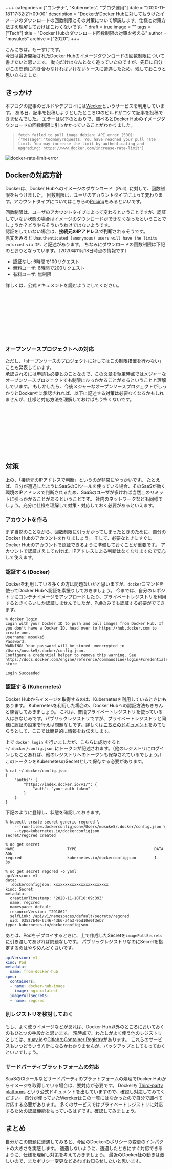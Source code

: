 +++
categories = ["コンテナ", "Kubernetes", "ブログ運用"]
date = "2020-11-18T17:32:21+09:00"
description = "DockerがDocker Hubに対してもうけたイメージのダウンロードの回数制限とその対策について解説します。仕様と対策方法さえ理解しておけばこわくないです。"
draft = true
image = ""
tags = ["Tech"]
title = "Docker Hubのダウンロード回数制限の対策を考える"
author = "mosuke5"
archive = ["2020"]
+++

こんにちは。もーすけです。  
今日は最近開始されたDocker Hubのイメージダウンロードの回数制限について書きたいと思います。
動向だけはなんとなく追っていたのですが、先日に自分がこの問題に向き合わなければいけないケースに遭遇したため、残しておこうと思い立ちました。

## きっかけ
本ブログの記事のビルドやデプロイには[Wecker](https://app.wercker.com/)というサービスを利用しています。
ある日、記事を投稿しようとしたところCIのビルドがコケて記事を投稿できませんでした。
エラーは以下のとおりで、調べるとDocker Hubのイメージダウンロードの回数制限に引っかかっていることがわかりました。

> `fetch failed to pull image debian: API error (500): {"message":"toomanyrequests: You have reached your pull rate limit. You may increase the limit by authenticating and upgrading: https://www.docker.com/increase-rate-limit"}`

![docker-rate-limit-error](/image/wercker-docker-rate-limit-error.png)
<!--more-->

## Dockerの対応方針
Dockerは、Docker Hubへのイメージのダウンロード（Pull）に対して、回数制限をもうけました。
回数制限は、ユーザのアカウントタイプによって変わります。アカウントタイプについてはこちらの[Pricing](https://www.docker.com/pricing)をみるといいです。

回数制限は、ユーザのアカウントタイプによって変わるということですが、認証していない状態の場合はイメージのダウンロードができなくなったということでしょうか？どうやらそういうわけではないようです。  
認証をしていない場合は、**接続元のIPアドレスで判断**されるそうです。  
原文をみると `Unauthenticated (anonymous) users will have the limits enforced via IP.` と記述があります。
ちなみにダウンロードの回数制限は下記のとおりとなっています。（2020年11月18日時点の情報です）

- 認証なし: 6時間で100リクエスト
- 無料ユーザ: 6時間で200リクエスト
- 有料ユーザ: 無制限

詳しくは、公式ドキュメントを読むようにしてください。

<div class="iframely-embed"><div class="iframely-responsive" style="height: 140px; padding-bottom: 0;"><a href="https://docs.docker.com/docker-hub/download-rate-limit/" data-iframely-url="//cdn.iframe.ly/t2IWTFY?iframe=card-small"></a></div></div><script async src="//cdn.iframe.ly/embed.js" charset="utf-8"></script>

### オープンソースプロジェクトへの対応
ただし、「オープンソースのプロジェクトに対してはこの制限措置を行わない」ことも発表しています。  
承認されるには申請も必要とのことなので、この文章を執筆時点ではメジャーなオープンソースプロジェクトでも制限にひっかかることがあるということと理解しています。
もしかしたら、今後メジャーなオープンソースプロジェクトがしっかりとDocker社に承認されれば、以下に記述する対策は必要なくなるかもしれませんが、仕様と対応方法を理解しておけばもう怖くないです。

<div class="iframely-embed"><div class="iframely-responsive" style="height: 140px; padding-bottom: 0;"><a href="https://www.publickey1.jp/blog/20/docker_hubdocker.html" data-iframely-url="//cdn.iframe.ly/G5QNWE4?iframe=card-small"></a></div></div><script async src="//cdn.iframe.ly/embed.js" charset="utf-8"></script>

## 対策
上の、「接続元のIPアドレスで判断」というのが非常にやっかいです。
たとえば、自分が遭遇したようにSaaSのCIツールを使っている場合、そのSaaSが動く環境のIPアドレスで判断されるため、SaaSのユーザが多ければ当然このリミットに引っかかることがあるということです。
社内のネットワークなども同様でしょう。充分に仕様を理解して対策・対応しておく必要があるといえます。

### アカウントを作る
まず当然のことながら、回数制限に引っかかってしまったときのために、自分のDocker Hubのアカウントを作りましょう。
そして、必要なときにすぐにDocker Hubのアカウントで認証できるように準備しておくことが重要です。
アカウントで認証さえしておけば、IPアドレスによる判断はなくなりますので安心して使えます。

### 認証する (Docker)
Dockerを利用している多くの方は問題ないかと思いますが、`docker`コマンドを使ってDocker Hubへ認証を素振りしておきましょう。
今までは、自分のレポジトリにコンテナイメージをアップロードしたり、プライベートレジストリを利用するときくらいしか認証しませんでしたが、Pullのみでも認証する必要がでてきます。

```
% docker login
Login with your Docker ID to push and pull images from Docker Hub. If you don't have a Docker ID, head over to https://hub.docker.com to create one.
Username: mosuke5
Password:
WARNING! Your password will be stored unencrypted in /Users/mosuke5/.docker/config.json.
Configure a credential helper to remove this warning. See
https://docs.docker.com/engine/reference/commandline/login/#credentials-store

Login Succeeded
```

### 認証する (Kubernetes)
Docker Hubからイメージを取得するのは、Kubernetesを利用しているときにもあります。
Kubernetesを利用した場合の、Docker Hubへの認証方法もきちんと練習しておきましょう。
これは、普段プライベートレジストリを使っている人はおなじみです。パブリックレジストリですが、プライベートレジストリと同様に認証の設定を行えば問題なしです。詳しくは[こちらのドキュメント](https://kubernetes.io/docs/tasks/configure-pod-container/pull-image-private-registry/)をみてもらうとして、ここでは簡易的に情報をお伝えします。

上で `docker login` を行いましたが、こちらに成功すると `~/.docker/config.json` にトークンが記述されます。（他のレジストリにログインしたことあれば、他のレジストリへのトークンも保存されているでしょう。）
このトークンをKubernetesのSecretとして保存する必要があります。

```
% cat ~/.docker/config.json
{
    "auths": {
        "https://index.docker.io/v1/": {
            "auth": "your-auth-token"
        }
    }
}
```

下記のように登録し、状態を確認しておきます。

```
% kubectl create secret generic regcred \
    --from-file=.dockerconfigjson=/Users/mosuke5/.docker/config.json \
    --type=kubernetes.io/dockerconfigjson
secret/regcred created

% oc get secret
NAME                       TYPE                                  DATA   AGE
regcred                    kubernetes.io/dockerconfigjson        1      3s

% oc get secret regcred -o yaml
apiVersion: v1
data:
  .dockerconfigjson: xxxxxxxxxxxxxxxxxxxxxxxx
kind: Secret
metadata:
  creationTimestamp: "2020-11-18T10:09:39Z"
  name: regcred
  namespace: default
  resourceVersion: "291862"
  selfLink: /api/v1/namespaces/default/secrets/regcred
  uid: 03527b40-6c46-43b6-a4a3-9bd10e0f3eb7
type: kubernetes.io/dockerconfigjson
```

あとは、Podをデプロイするときに、上で作成したSecretを`imagePullSecrets`に引き渡してあげれば問題なしです。
パブリックレジストリなのにSecretを指定するのはややめんどくさいです。

```yaml
apiVersion: v1
kind: Pod
metadata:
  name: from-docker-hub
spec:
  containers:
  - name: docker-hub-image
    image: nginx:latest
  imagePullSecrets:
  - name: regcred
```

### 別レジストリを検討しておく
もし、よく使うイメージなどがあれば、Docker Hub以外のところにおいておくのもひとつの手段かと思います。
現時点で、わたしがよく使う他のレジストリとしては、[quay.io](https://quay.io/)や[GitlabのContainer Registry](https://docs.gitlab.com/ee/user/packages/container_registry/)があります。
これらのサービスもいつどういう方針になるかわかりませんが、バックアップとしてもっておくといいでしょう。

### サードパーティプラットフォームの対応
SaaSのCIツールなどサードパーティのプラットフォームの処理でDocker Hubからイメージを取得している場合は、要対応が必要です。
Dockerも [Third-party platforms](https://docs.docker.com/docker-hub/download-rate-limit/#third-party-platforms) という公式ドキュメントを出していますので、確認し対応してみてください。
自分が使っていたWerckerはこの一覧にはなかったので自分で調べて対応する必要があります。
多くのサービスではプライベートレジストリに対応するための認証機能をもっているはずです。確認してみましょう。

## まとめ
自分がこの問題に遭遇してみると、今回のDockerのポリシーの変更のインパクトの大きさを実感します。
遭遇しないように、遭遇したときにすぐ対応できるように、仕様を理解し対策を考えておきましょう。
最近のDocker社の動きは激しいので、またポリシー変更などあればお知らせしたいと思います。